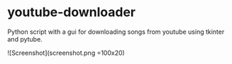 # youtube-downloader
Python script with a gui for downloading songs from youtube using tkinter and pytube.

![Screenshot](screenshot.png =100x20)
